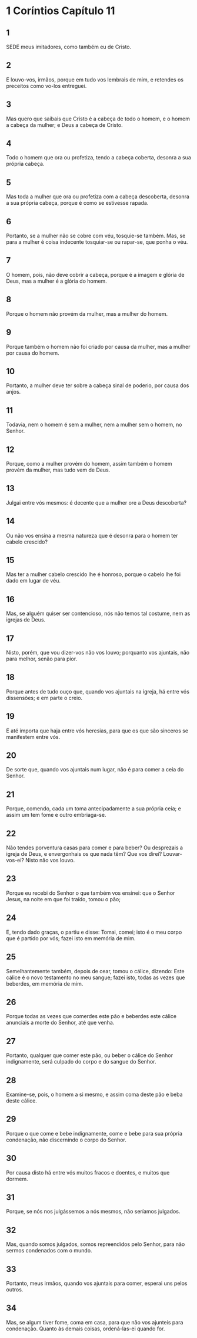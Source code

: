 # 1 Coríntios Capítulo 11

## 1
SEDE meus imitadores, como também eu de Cristo.

## 2
E louvo-vos, irmãos, porque em tudo vos lembrais de mim, e retendes os preceitos como vo-los entreguei.

## 3
Mas quero que saibais que Cristo é a cabeça de todo o homem, e o homem a cabeça da mulher; e Deus a cabeça de Cristo.

## 4
Todo o homem que ora ou profetiza, tendo a cabeça coberta, desonra a sua própria cabeça.

## 5
Mas toda a mulher que ora ou profetiza com a cabeça descoberta, desonra a sua própria cabeça, porque é como se estivesse rapada.

## 6
Portanto, se a mulher não se cobre com véu, tosquie-se também. Mas, se para a mulher é coisa indecente tosquiar-se ou rapar-se, que ponha o véu.

## 7
O homem, pois, não deve cobrir a cabeça, porque é a imagem e glória de Deus, mas a mulher é a glória do homem.

## 8
Porque o homem não provém da mulher, mas a mulher do homem.

## 9
Porque também o homem não foi criado por causa da mulher, mas a mulher por causa do homem.

## 10
Portanto, a mulher deve ter sobre a cabeça sinal de poderio, por causa dos anjos.

## 11
Todavia, nem o homem é sem a mulher, nem a mulher sem o homem, no Senhor.

## 12
Porque, como a mulher provém do homem, assim também o homem provém da mulher, mas tudo vem de Deus.

## 13
Julgai entre vós mesmos: é decente que a mulher ore a Deus descoberta?

## 14
Ou não vos ensina a mesma natureza que é desonra para o homem ter cabelo crescido?

## 15
Mas ter a mulher cabelo crescido lhe é honroso, porque o cabelo lhe foi dado em lugar de véu.

## 16
Mas, se alguém quiser ser contencioso, nós não temos tal costume, nem as igrejas de Deus.

## 17
Nisto, porém, que vou dizer-vos não vos louvo; porquanto vos ajuntais, não para melhor, senão para pior.

## 18
Porque antes de tudo ouço que, quando vos ajuntais na igreja, há entre vós dissensões; e em parte o creio.

## 19
E até importa que haja entre vós heresias, para que os que são sinceros se manifestem entre vós.

## 20
De sorte que, quando vos ajuntais num lugar, não é para comer a ceia do Senhor.

## 21
Porque, comendo, cada um toma antecipadamente a sua própria ceia; e assim um tem fome e outro embriaga-se.

## 22
Não tendes porventura casas para comer e para beber? Ou desprezais a igreja de Deus, e envergonhais os que nada têm? Que vos direi? Louvar-vos-ei? Nisto não vos louvo.

## 23
Porque eu recebi do Senhor o que também vos ensinei: que o Senhor Jesus, na noite em que foi traído, tomou o pão;

## 24
E, tendo dado graças, o partiu e disse: Tomai, comei; isto é o meu corpo que é partido por vós; fazei isto em memória de mim.

## 25
Semelhantemente também, depois de cear, tomou o cálice, dizendo: Este cálice é o novo testamento no meu sangue; fazei isto, todas as vezes que beberdes, em memória de mim.

## 26
Porque todas as vezes que comerdes este pão e beberdes este cálice anunciais a morte do Senhor, até que venha.

## 27
Portanto, qualquer que comer este pão, ou beber o cálice do Senhor indignamente, será culpado do corpo e do sangue do Senhor.

## 28
Examine-se, pois, o homem a si mesmo, e assim coma deste pão e beba deste cálice.

## 29
Porque o que come e bebe indignamente, come e bebe para sua própria condenação, não discernindo o corpo do Senhor.

## 30
Por causa disto há entre vós muitos fracos e doentes, e muitos que dormem.

## 31
Porque, se nós nos julgássemos a nós mesmos, não seríamos julgados.

## 32
Mas, quando somos julgados, somos repreendidos pelo Senhor, para não sermos condenados com o mundo.

## 33
Portanto, meus irmãos, quando vos ajuntais para comer, esperai uns pelos outros.

## 34
Mas, se algum tiver fome, coma em casa, para que não vos ajunteis para condenação. Quanto às demais coisas, ordená-las-ei quando for.

